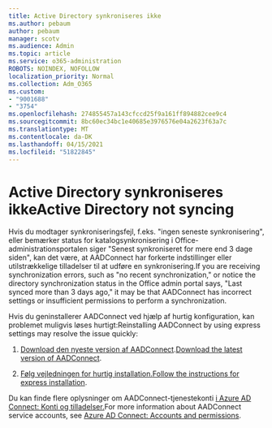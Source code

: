 ```yaml
---
title: Active Directory synkroniseres ikke
ms.author: pebaum
author: pebaum
manager: scotv
ms.audience: Admin
ms.topic: article
ms.service: o365-administration
ROBOTS: NOINDEX, NOFOLLOW
localization_priority: Normal
ms.collection: Adm_O365
ms.custom:
- "9001688"
- "3754"
ms.openlocfilehash: 274855457a143cfccd25f9a161ff894882cee9c4
ms.sourcegitcommit: 8bc60ec34bc1e40685e3976576e04a2623f63a7c
ms.translationtype: MT
ms.contentlocale: da-DK
ms.lasthandoff: 04/15/2021
ms.locfileid: "51822845"
---
```

# <a name="active-directory-not-syncing"></a><span data-ttu-id="31cda-102">Active Directory synkroniseres ikke</span><span class="sxs-lookup"><span data-stu-id="31cda-102">Active Directory not syncing</span></span>

<span data-ttu-id="31cda-103">Hvis du modtager synkroniseringsfejl, f.eks. "ingen seneste synkronisering", eller bemærker status for katalogsynkronisering i Office-administrationsportalen siger "Senest synkroniseret for mere end 3 dage siden", kan det være, at AADConnect har forkerte indstillinger eller utilstrækkelige tilladelser til at udføre en synkronisering.</span><span class="sxs-lookup"><span data-stu-id="31cda-103">If you are receiving synchronization errors, such as "no recent synchronization," or notice the directory synchronization status in the Office admin portal says, "Last synced more than 3 days ago," it may be that AADConnect has incorrect settings or insufficient permissions to perform a synchronization.</span></span>  

<span data-ttu-id="31cda-104">Hvis du geninstallerer AADConnect ved hjælp af hurtig konfiguration, kan problemet muligvis løses hurtigt:</span><span class="sxs-lookup"><span data-stu-id="31cda-104">Reinstalling AADConnect by using express settings may resolve the issue quickly:</span></span>

1. <span data-ttu-id="31cda-105">[Download den nyeste version af AADConnect](https://go.microsoft.com/fwlink/?LinkId=615771).</span><span class="sxs-lookup"><span data-stu-id="31cda-105">[Download the latest version of AADConnect](https://go.microsoft.com/fwlink/?LinkId=615771).</span></span>

2. <span data-ttu-id="31cda-106">[Følg vejledningen for hurtig installation.](https://docs.microsoft.com/azure/active-directory/hybrid/how-to-connect-install-express)</span><span class="sxs-lookup"><span data-stu-id="31cda-106">[Follow the instructions for express installation](https://docs.microsoft.com/azure/active-directory/hybrid/how-to-connect-install-express).</span></span>

<span data-ttu-id="31cda-107">Du kan finde flere oplysninger om AADConnect-tjenestekonti [i Azure AD Connect: Konti og tilladelser.](https://docs.microsoft.com/azure/active-directory/hybrid/reference-connect-accounts-permissions)</span><span class="sxs-lookup"><span data-stu-id="31cda-107">For more information about AADConnect service accounts, see [Azure AD Connect: Accounts and permissions](https://docs.microsoft.com/azure/active-directory/hybrid/reference-connect-accounts-permissions).</span></span>
